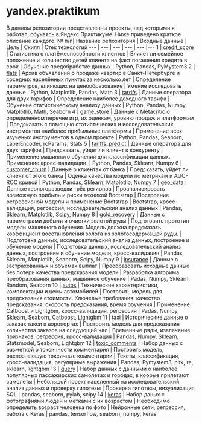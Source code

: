 # yandex.praktikum
В данном репозитории представленны проекты, над которыми я работал, обучаясь в Яндекс.Практикуме. Ниже приведено краткое описание каждого.
№ п/п| Название репозитория | Входные данные | Цель | Скилл | Стек технологий
--- | --- | --- | --- | --- |--- 
1 | [credit_score](https://github.com/ztazy/yandex.praktikum/tree/master/1.%20credit_score) | Cтатистика о платёжеспособности клиентов | Влияет ли семейное положение и количество детей клиента на факт погашения кредита в срок | Обучение предобработке данных | Python, Pandas, PyMystem3
2 | [flats](https://github.com/ztazy/yandex.praktikum/tree/master/2.%20flats) | Архив объявлений о продаже квартир в Санкт-Петербурге и соседних населённых пунктах за несколько лет | Определение параметров, влияющих на ценообразование | Умение исследовать данные | Python, Matplotlib, Pandas, Math
3 | [tarrifs](https://github.com/ztazy/yandex.praktikum/tree/master/3.%20tariffs) | Данные оператора для двух тарифов | Определение наиболее доходного тарифа | Обучение статистическому анализу данных | Python, Pandas, Numpy, Matplotlib, Math, Seaborn
4 | [game_store](https://github.com/ztazy/yandex.praktikum/tree/master/4.%20game_store) | Данные с Metacritic о определенном перечне игр, их оценкам, уровню продаж и платформам | Предсказать с помощью статистических и исследовательских инстрментов наиболее прибыльные платформы | Применение всех изученых инструментов в одном проекте | Python, Pandas, Seaborn, LabelEncoder, rcParams, Stats
5 | [tariffs_predict](https://github.com/ztazy/yandex.praktikum/tree/master/5.%20tariffs_predict) | Данные оператора для двух тарифов | Предсказать, уйдет ли клиент к конкуренту | Применение машинного обучения для классификации данных. Применение кросс-валидации. | Python, Pandas, Sklearn, Numpy
6 | [customer_churn](https://github.com/ztazy/yandex.praktikum/tree/master/6.%20customer_churn) | Данные о клиентах от банка | Предсказать, уйдет ли клиент от этого банка | Оценка качества модели по метрикам и AUC-ROC кривой | Python, Pandas, Sklearn, Matplotlib, Numpy
7 | [geo_data](https://github.com/ztazy/yandex.praktikum/tree/master/7.%20geo_data) | Данные геологоразведки трёх регионов | Проанализировать возможную прибыль и риски техникой Bootstrap | Построение регрессионой модели и применение Bootstrap | Bootstrap, кросс-валидация, регрессия, исследовательский анализ данных | Pandas, Sklearn, Matplotlib, Scipy, Numpy
8 | [gold_recovery](https://github.com/ztazy/yandex.praktikum/tree/master/8.%20gold_recovery) | Данные с параметрами добычи и очистки золотой руды | Подготовить прототип модели машинного обучения. Модель должна предсказать коэффициент восстановления золота из золотосодержащей руды. | Подготовка данных, исследовательский анализ данных, построение и обучение модели | Подготовка данных, исследовательский анализ данных, построение и обучение модели, кросс-валидация | Pandas, Sklearn, Matplotlib, Seaborn, Scipy, Numpy
9 | [insurance](https://github.com/ztazy/yandex.praktikum/tree/master/9.%20insurance) | Данные о застрахованных и объемах выплат | Преобразовать исходные данные без потери качества предсказания модели | Разработка алгорима преобразования данных, машинное обучение | Padas, Numpy, Sklearn, Random, Seaborn
10 | [autos](https://github.com/ztazy/yandex.praktikum/tree/master/10.%20autos) | Технические характеристики, комплектации и цены автомобилей | Построить модель для предсказания стоимости. Ключевые требования: качество предсказания, скорость предсказания, время обучения | Применение Catboost и Lightgbm, кросс-валидация, регрессия | Padas, Numpy, Sklearn, Seaborn, Catboost, Lightgbm
11 | [taxi](https://github.com/ztazy/yandex.praktikum/tree/master/11.%20taxi) | Исторические данные о заказах такси в аэропортах | Построить модель для предсказания количества заказов на следующий час | Временные ряды, извлечение признаков, регрессия, кросс-валидация | Pandas, Numpy, Sklearn, Statsmodel, Seaborn, Lightgbm
12 | [toxic_comments](https://github.com/ztazy/yandex.praktikum/tree/master/12.%20toxic_comments) | Набор данных с разметкой о токсичности комментария | Построить модель, распознающую токсичные комментарии | Тексты, классификация, кросс-валидация, регулярные выражения | Pandas, Pymystem3, nltk, re, sklearn, lightgbm
13 | [query](https://github.com/ztazy/yandex.praktikum/tree/master/13.%20query) | Набор данных с данными о наиболее популярных пассажирских самолетах и городах, в коорые прилетают самолеты | Небольшой проект нацеленный на исследовательский анализ данных и проверку гипотезы | Проверка гипотезы, визуализация, SQL | pandas, seaborn, pylab, scipy
14 | [keras](https://github.com/ztazy/yandex.praktikum/tree/master/14.%20keras) | Набор даных с фотографиями людей и метками с их возрастом | Необходимо определить возраст человека по фото | Нейронные сети, регрессия, работа с Keras | pandas, tensorflow, seaborn, numpy, keras